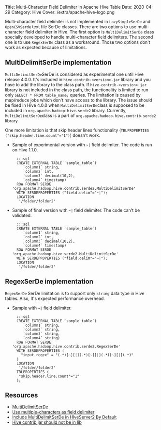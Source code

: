Title: Multi-Character Field Delimiter in Apache Hive Table
Date: 2020-04-29
Category: Hive
Cover: /extra/apache-hive-logo.png

Multi-character field delimiter is not implemented in `LazySimpleSerDe` and `OpenCSVSerde` text file SerDe classes. There are two options to use multi-character field delimiter in Hive. The first option is `MultiDelimitSerDe` class specially developed to handle multi-character field delimiters. The second one is to use `RegexSerDe` class as a workaround. Those two options don't work as expected because of limitations.

## MultiDelimitSerDe implementation

`MultiDelimitSerDe`SerDe is considered as experimental one until Hive release 4.0.0. It's included in `hive-contrib-<version>.jar` library and you have to add the library to the class path. If `hive-contrib-<version>.jar` library is not included in the class path, the functionality is limited to run only `SELECT * FROM table_name;` queries. The limitation is caused by map/reduce jobs which don't have access to the library. The issue should be fixed in Hive 4.0.0 when `MultiDelimitSerDe`class is supposed to be included in `org.apache.hadoop.hive.serde2` library. Currently, `MultiDelimitSerDe`class is a part of `org.apache.hadoop.hive.contrib.serde2` library.

One more limitation is that skip header lines functionality (`TBLPROPERTIES ("skip.header.line.count"="1")`) doesn't work.

* Sample of experimental version with `~|` field delimiter. The code is run on Hive 1.1.0.

        :::sql
        CREATE EXTERNAL TABLE `sample_table`(
           `column1` string,
           `column2` int,
           `column3` decimal(10,2),
           `column4` timestamp)
        ROW FORMAT SERDE 'org.apache.hadoop.hive.contrib.serde2.MultiDelimitSerDe' 
        WITH SERDEPROPERTIES ("field.delim"="~|");
        LOCATION
         '/folder/folder2'

* Sample of final version with `~|` field delimiter. The code can't be validated.

        :::sql
        CREATE EXTERNAL TABLE `sample_table`(
           `column1` string,
           `column2` int,
           `column3` decimal(10,2),
           `column4` timestamp)
        ROW FORMAT SERDE 'org.apache.hadoop.hive.serde2.MultiDelimitSerDe' 
        WITH SERDEPROPERTIES ("field.delim"="~|");
        LOCATION
         '/folder/folder2'

## RegexSerDe implementation

`RegexSerDe` SerDe limitation is to support only `string` data type in Hive tables. Also, It's expected performance overhead.

* Sample with `~|` field delimiter.

        :::sql
        CREATE EXTERNAL TABLE `sample_table`(
           `column1` string,
           `column2` string,
           `column3` string,
           `column4` string)
        ROW FORMAT SERDE 'org.apache.hadoop.hive.contrib.serde2.RegexSerDe'
        WITH SERDEPROPERTIES (
          "input.regex" = "(.*)[~][|](.*)[~][|](.*)[~][|](.*)"
        )
        LOCATION
         '/folder/folder2'
        TBLPROPERTIES (
         "skip.header.line.count"="1"
        );

## Resources
* [MultiDelimitSerDe](https://cwiki.apache.org/confluence/display/Hive/MultiDelimitSerDe)
* [Use multiple-characters as field delimiter](https://issues.apache.org/jira/browse/HIVE-5871)
* [Include MultiDelimitSerDe in HIveServer2 By Default](https://issues.apache.org/jira/browse/HIVE-20619)
* [Hive contrib jar should not be in lib](https://issues.apache.org/jira/browse/HIVE-20020)
